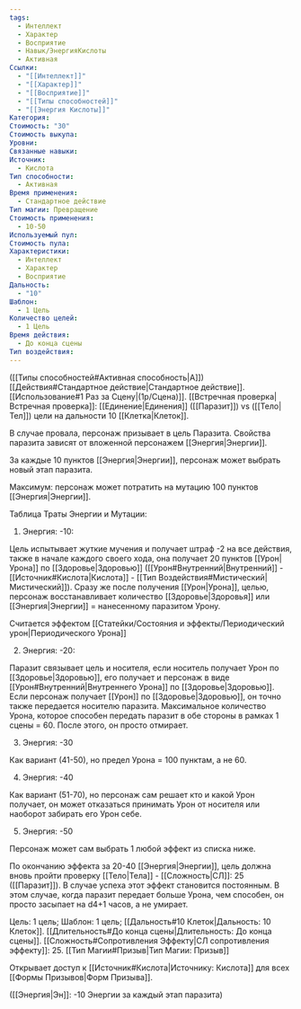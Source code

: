 ```yaml
---
tags:
  - Интеллект
  - Характер
  - Восприятие
  - Навык/ЭнергияКислоты
  - Активная
Ссылки:
  - "[[Интеллект]]"
  - "[[Характер]]"
  - "[[Восприятие]]"
  - "[[Типы способностей]]"
  - "[[Энергия Кислоты]]"
Категория: 
Стоимость: "30"
Стоимость выкупа: 
Уровни: 
Связанные навыки: 
Источник:
  - Кислота
Тип способности:
  - Активная
Время применения:
  - Стандартное действие
Тип магии: Превращение
Стоимость применения:
  - 10-50
Используемый пул: 
Стоимость пула: 
Характеристики:
  - Интеллект
  - Характер
  - Восприятие
Дальность:
  - "10"
Шаблон:
  - 1 Цель
Количество целей:
  - 1 Цель
Время действия:
  - До конца сцены
Тип воздействия:
---
```

([[Типы способностей#Активная способность|А]]) [[Действия#Стандартное действие|Стандартное действие]]. [[Использование#1 Раз за Сцену|(1р/Сцена)]]. [[Встречная проверка|Встречная проверка]]: [[Единение|Единения]] ([[Паразит]]) vs ([[Тело|Тел]]) цели на дальности 10 [[Клетка|Клеток]].

В случае провала, персонаж призывает в цель Паразита. Свойства паразита зависят от вложенной персонажем [[Энергия|Энергии]].

За каждые 10 пунктов [[Энергия|Энергии]], персонаж может выбрать новый этап паразита. 

Максимум: персонаж может потратить на мутацию 100 пунктов [[Энергия|Энергии]].

Таблица Траты Энергии и Мутации:


1. Энергия: -10:

Цель испытывает жуткие мучения и получает штраф -2 на все действия, также в начале каждого своего хода, она получает 20 пунктов [[Урон|Урона]] по [[Здоровье|Здоровью]] ([[Урон#Внутренний|Внутренний]] - [[Источник#Кислота|Кислота]] - [[Тип Воздействия#Мистический|Мистический]]). Сразу же после получения [[Урон|Урона]], целью, персонаж восстанавливает количество [[Здоровье|Здоровья]] или [[Энергия|Энергии]] = нанесенному паразитом Урону. 

Считается эффектом [[Статейки/Состояния и эффекты/Периодический урон|Периодического Урона]]

2. Энергия: -20:

Паразит связывает цель и носителя, если носитель получает Урон по [[Здоровье|Здоровью]], его получает и персонаж в виде [[Урон#Внутренний|Внутреннего Урона]] по [[Здоровье|Здоровью]]. Если персонаж получает [[Урон]] по [[Здоровье|Здоровью]], он точно также передается носителю паразита.  Максимальное количество Урона, которое способен передать паразит в обе стороны в рамках 1 сцены = 60. После этого, он просто отмирает.

3. Энергия: -30

Как вариант (41-50), но предел Урона = 100 пунктам, а не 60. 

4. Энергия: -40

Как вариант (51-70), но персонаж сам решает кто и какой Урон получает, он может отказаться принимать Урон от носителя или наоборот забирать его Урон себе.

5. Энергия: -50 

Персонаж может сам выбрать 1 любой эффект из списка ниже.


По окончанию эффекта за 20-40 [[Энергия|Энергии]],  цель должна вновь пройти проверку [[Тело|Тела]] - [[Сложность|СЛ]]: 25 ([[Паразит]]). В случае успеха этот эффект становится постоянным.  В этом случае, когда паразит передает больше Урона, чем способен, он просто засыпает на d4+1 часов, а не умирает. 


Цель: 1 цель; Шаблон: 1 цель; [[Дальность#10 Клеток|Дальность: 10 Клеток]]. [[Длительность#До конца сцены|Длительность: До конца сцены]]. 
[[Сложность#Cопротивления Эффекту|СЛ сопротивления эффекту]]: 25. 
[[Тип Магии#Призыв|Тип Магии: Призыв]]

Открывает доступ к [[Источник#Кислота|Источнику: Кислота]] для всех [[Формы Призывов|Форм Призыва]]. 

([[Энергия|Эн]]: -10 Энергии за каждый этап паразита)